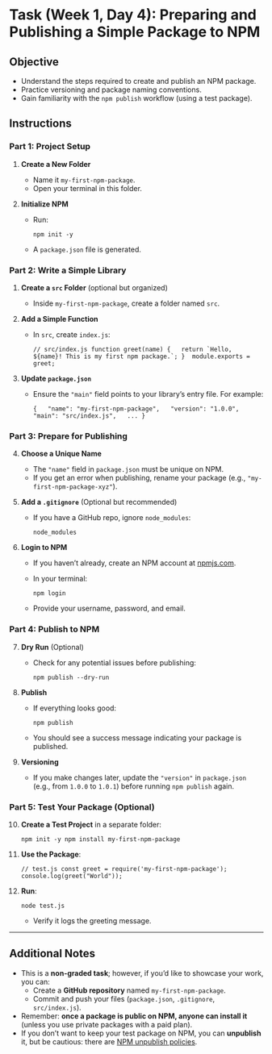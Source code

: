 # Task (Week 1, Day 4): Preparing and Publishing a Simple Package to NPM

## Objective

- Understand the steps required to create and publish an NPM package.
- Practice versioning and package naming conventions.
- Gain familiarity with the `npm publish` workflow (using a test package).

## Instructions

### Part 1: Project Setup

1. **Create a New Folder**
   - Name it `my-first-npm-package`.
   - Open your terminal in this folder.
2. **Initialize NPM**

   - Run:

     `npm init -y`

   - A `package.json` file is generated.

### Part 2: Write a Simple Library

1. **Create a `src` Folder** (optional but organized)
   - Inside `my-first-npm-package`, create a folder named `src`.
2. **Add a Simple Function**

   - In `src`, create `index.js`:

     `` // src/index.js function greet(name) {   return `Hello, ${name}! This is my first npm package.`; }  module.exports = greet; ``

3. **Update `package.json`**

   - Ensure the `"main"` field points to your library’s entry file. For example:

     `{   "name": "my-first-npm-package",   "version": "1.0.0",   "main": "src/index.js",   ... }`

### Part 3: Prepare for Publishing

4. **Choose a Unique Name**
   - The `"name"` field in `package.json` must be unique on NPM.
   - If you get an error when publishing, rename your package (e.g., `"my-first-npm-package-xyz"`).
5. **Add a `.gitignore`** (Optional but recommended)

   - If you have a GitHub repo, ignore `node_modules`:

     `node_modules`

6. **Login to NPM**

   - If you haven’t already, create an NPM account at [npmjs.com](https://www.npmjs.com/).
   - In your terminal:

     `npm login`

   - Provide your username, password, and email.

### Part 4: Publish to NPM

7. **Dry Run** (Optional)

   - Check for any potential issues before publishing:

     `npm publish --dry-run`

8. **Publish**

   - If everything looks good:

     `npm publish`

   - You should see a success message indicating your package is published.

9. **Versioning**
   - If you make changes later, update the `"version"` in `package.json` (e.g., from `1.0.0` to `1.0.1`) before running `npm publish` again.

### Part 5: Test Your Package (Optional)

10. **Create a Test Project** in a separate folder:

    `npm init -y npm install my-first-npm-package`

11. **Use the Package**:

    `// test.js const greet = require('my-first-npm-package'); console.log(greet("World"));`

12. **Run**:

    `node test.js`

    - Verify it logs the greeting message.

---

## Additional Notes

- This is a **non-graded task**; however, if you’d like to showcase your work, you can:
  - Create a **GitHub repository** named `my-first-npm-package`.
  - Commit and push your files (`package.json`, `.gitignore`, `src/index.js`).
- Remember: **once a package is public on NPM, anyone can install it** (unless you use private packages with a paid plan).
- If you don’t want to keep your test package on NPM, you can **unpublish** it, but be cautious: there are [NPM unpublish policies](https://docs.npmjs.com/policies/unpublish).
